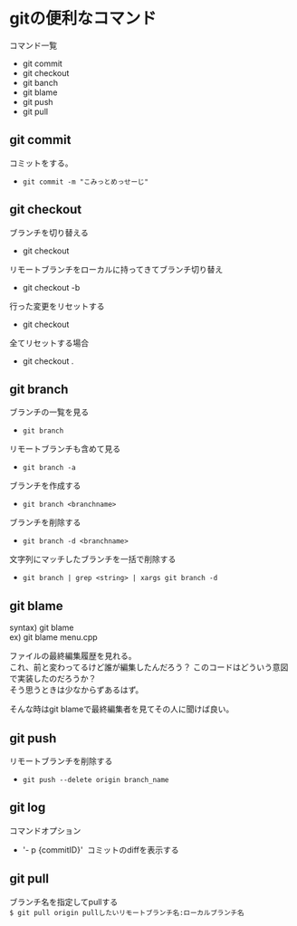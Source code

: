 # gitの便利なコマンド
コマンド一覧
- git commit
- git checkout
- git banch
- git blame
- git push
- git pull

## git commit 
コミットをする。
- `git commit -m "こみっとめっせーじ"`

## git checkout 
ブランチを切り替える

- git checkout <branchname>

リモートブランチをローカルに持ってきてブランチ切り替え

- git checkout -b <localbranch> <remotebranch>

行った変更をリセットする　

- git checkout <filename>

全てリセットする場合
- git checkout .

## git branch  
ブランチの一覧を見る　　

- `git branch`

リモートブランチも含めて見る　　

- `git branch -a`

ブランチを作成する　　

- `git branch <branchname>`

ブランチを削除する　　　

- `git branch -d <branchname>`

文字列にマッチしたブランチを一括で削除する　　

- `git branch | grep <string> | xargs git branch -d`

## git blame
syntax) git blame <filename>  
ex)     git blame menu.cpp

ファイルの最終編集履歴を見れる。  
これ、前と変わってるけど誰が編集したんだろう？
このコードはどういう意図で実装したのだろうか？  
そう思うときは少なからずあるはず。

そんな時はgit blameで最終編集者を見てその人に聞けば良い。

## git push
リモートブランチを削除する
- `git push --delete origin branch_name`

## git log
コマンドオプション
* '- p {commitID}'
  コミットのdiffを表示する
  
## git pull 
ブランチ名を指定してpullする  
`$ git pull origin pullしたいリモートブランチ名:ローカルブランチ名`
